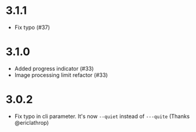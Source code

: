 # 3.1.1
- Fix typo (#37)

# 3.1.0
- Added progress indicator (#33)
- Image processing limit refactor (#33)

# 3.0.2
- Fix typo in cli parameter. It's now ```--quiet``` instead of ```---quite``` (Thanks @ericlathrop)
